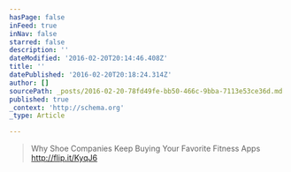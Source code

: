 ```yaml
---
hasPage: false
inFeed: true
inNav: false
starred: false
description: ''
dateModified: '2016-02-20T20:14:46.408Z'
title: ''
datePublished: '2016-02-20T20:18:24.314Z'
author: []
sourcePath: _posts/2016-02-20-78fd49fe-bb50-466c-9bba-7113e53ce36d.md
published: true
_context: 'http://schema.org'
_type: Article

---
```

> Why Shoe Companies Keep Buying Your Favorite Fitness Apps
> http://flip.it/KyqJ6